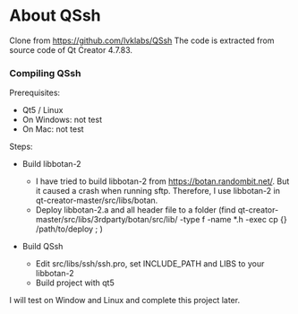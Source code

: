 About QSsh
==========

Clone from https://github.com/lvklabs/QSsh
The code is extracted from source code of Qt Creator 4.7.83.


### Compiling QSsh

Prerequisites:
   * Qt5 / Linux
   * On Windows: not test
   * On Mac: not test

Steps:
   * Build libbotan-2
       * I have tried to build libbotan-2 from https://botan.randombit.net/. But it caused a crash when running sftp. Therefore, I use libbotan-2 in qt-creator-master/src/libs/botan.
       * Deploy libbotan-2.a and all header file to a folder (find qt-creator-master/src/libs/3rdparty/botan/src/lib/ -type f -name *.h -exec cp {} /path/to/deploy \; )

   * Build QSsh
       * Edit src/libs/ssh/ssh.pro, set INCLUDE_PATH and LIBS to your libbotan-2
       * Build project with qt5

I will test on Window and Linux and complete this project later.
